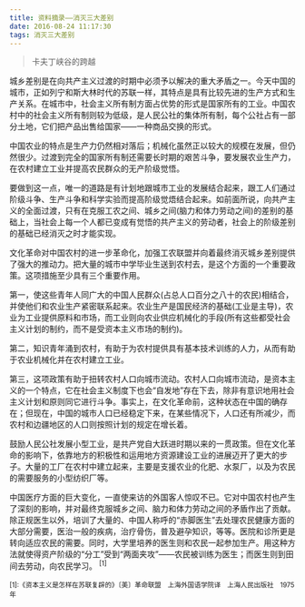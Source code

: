 ```yaml
---
title: 资料摘录——消灭三大差别
date: 2016-08-24 11:17:30
tags: 消灭三大差别
---
```


> 卡夫丁峡谷的跨越

城乡差别是在向共产主义过渡的时期中必须予以解决的重大矛盾之一。今天中国的城市，正如列宁和斯大林时代的苏联一样，其特点是具有比较先进的生产方式和生产关系。在城市中，社会主义所有制方面占优势的形式是国家所有的工业。中国农村中的社会主义所有制则较为低级，是人民公社的集体所有制，每个公社占有一部分土地，它们把产品出售给国家——一种商品交换的形式。

<!-- more -->

中国农业的特点是生产力仍然相对落后；机械化虽然正以较大的规模在发展，但仍然很少。过渡到完全的国家所有制还需要长时期的艰苦斗争，要发展农业生产力，在农村建立工业并提高农民群众的无产阶级觉悟。

要做到这一点，唯一的道路是有计划地跟城市工业的发展结合起来，跟工人们通过阶级斗争、生产斗争和科学实验而提高阶级觉焐结合起来。如前面所说，向共产主义的全面过渡，只有在克服工农之间、城乡之间(脑力和体力劳动之间)的差别的基础上，当社会上每一个人都已变成有觉悟的共产主义的劳动者，社会上的阶级差别的基础已经消灭之时才能实现。

文化革命对中国农村的进一步革命化，加强工农联盟并向着最终消灭城乡差别提供了强大的推动力。把大量的城市中学毕业生送到农村去，是这个方面的一个重要政策。这项措施至少具有三个重要作用。

第一，使这些青年人同广大的中国人民群众(占总人口百分之八十的农民)相结合，并使他们和农业生产紧密联系起来。农业生产是国民经济的基础(工业是主导)，农业为工业提供原料和市场，而工业则向农业供应机械化的手段(所有这些都受社会主义计划的制约，而不是受资本主义市场的制约)。

第二，知识青年涌到农村，有助于为农村提供具有基本技术训练的人力，从而有助于农业机械化并在农村建立工业。

第三，这项政策有助于扭转农村人口向城市流动。农村人口向城市流动，是资本主义的一个特点，它在社会主义制度下也会“自发地”存在下去，除非有意识地用社会主义计划和原则同它进行斗争。事实上，在文化革命前，这种状态在中国的确存在；但现在，中国的城市人口已经稳定下来，在某些情况下，人口还有所减少，而农村和边疆地区的人口则按照计划的规定在增长着。

鼓励人民公社发展小型工业，是共产党自大跃进时期以来的一贯政策。但在文化革命的影响下，依靠地方的积极性和运用地方资源建设工业的进展迈开了更大的步子。大量的工厂在农村中建立起来，主要是支援农业的化肥、水泵厂，以及为农民的需要服务的小型纺织厂等。

中国医疗方面的巨大变化，一直使来访的外国客人惊叹不已。它对中国农村也产生了深刻的影响，并对最终克服城乡之间、脑力和体力劳动之间的矛盾作出了贡献。除正规医生以外，培训了大量的、中国人称呼的“赤脚医生”去处理农民健康方面的大部分需要，医治一般的疾病，治疗骨伤，普及避孕知识，等等。医院和诊所更是转向适应农民的需要。同时，大学里培养的医生则和农民一起参加生产。用这种方法就使得资产阶级的“分工”受到“两面夹攻”——农民被训练为医生；而医生则到田间去劳动，向农民学习。 <sup>[1]</sup>

<sub>[1]:《资本主义是怎样在苏联复辟的》〔美〕革命联盟　上海外国语学院译　上海人民出版社　1975年
